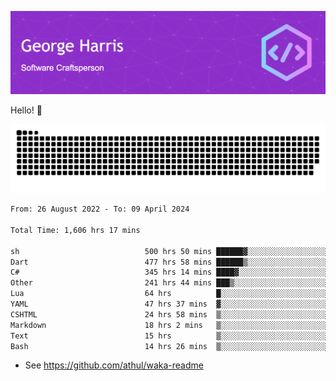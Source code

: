 ![img](./assets/github-header.png)

Hello! :wave:

<div align="center">
  <img  src="https://github.com/1999AZZAR/1999AZZAR/blob/readme/resources/img/grid-snake.svg" alt="snake" />
</div>

<!--START_SECTION:waka-->

```txt
From: 26 August 2022 - To: 09 April 2024

Total Time: 1,606 hrs 17 mins

sh                            500 hrs 50 mins ██████▓░░░░░░░░░░░░░░░░░░   27.10 %
Dart                          477 hrs 58 mins ██████▒░░░░░░░░░░░░░░░░░░   25.86 %
C#                            345 hrs 14 mins ████▓░░░░░░░░░░░░░░░░░░░░   18.68 %
Other                         241 hrs 44 mins ███▒░░░░░░░░░░░░░░░░░░░░░   13.08 %
Lua                           64 hrs          █░░░░░░░░░░░░░░░░░░░░░░░░   03.46 %
YAML                          47 hrs 37 mins  ▓░░░░░░░░░░░░░░░░░░░░░░░░   02.58 %
CSHTML                        24 hrs 58 mins  ▒░░░░░░░░░░░░░░░░░░░░░░░░   01.35 %
Markdown                      18 hrs 2 mins   ▒░░░░░░░░░░░░░░░░░░░░░░░░   00.98 %
Text                          15 hrs          ▒░░░░░░░░░░░░░░░░░░░░░░░░   00.81 %
Bash                          14 hrs 26 mins  ▒░░░░░░░░░░░░░░░░░░░░░░░░   00.78 %
```

<!--END_SECTION:waka-->

- See <https://github.com/athul/waka-readme>
